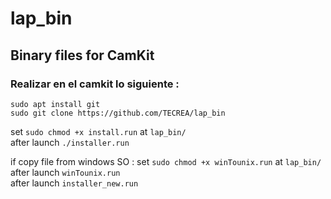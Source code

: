 # lap_bin
## Binary files for CamKit

### Realizar en el camkit lo siguiente :
```
sudo apt install git
sudo git clone https://github.com/TECREA/lap_bin
```
set `sudo chmod +x install.run` at `lap_bin/` <br>
after launch `./installer.run`

if copy file from windows SO :
set `sudo chmod +x winTounix.run` at `lap_bin/` <br>
after launch `winTounix.run` <br>
after launch `installer_new.run`
